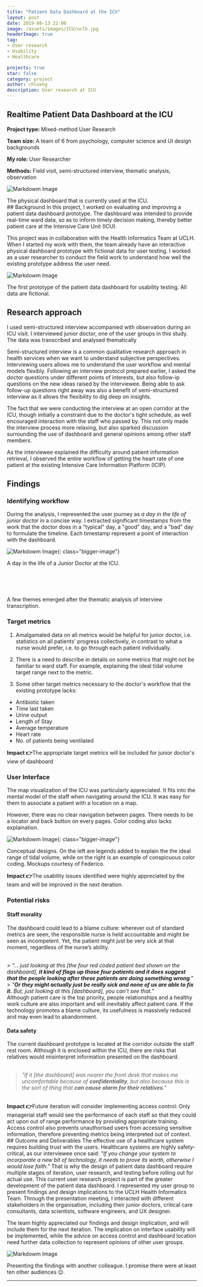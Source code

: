 ```yaml
---
title: "Patient Data Dashboard at the ICU"
layout: post
date: 2019-08-13 22:00
image: /assets/images/ICU/uclh.jpg
headerImage: true
tag:
- User research
- Usability
- Healthcare

projects: true
star: false
category: project
author: chloeng
description: User research at ICU
---
```


## Realtime Patient Data Dashboard at the ICU
<b>Project type: </b> Mixed-method User Research

<b>Team size: </b> A team of 6 from psychology, computer science and UI design backgrounds

<b>My role: </b> User Researcher

<b>Methods: </b> Field visit, semi-structured interview, thematic analysis, observation

![Markdowm Image][1]
<figcaption>The physical dashboard that is currently used at the ICU.</figcaption>
## Background
In this project, <span class="evidence">I worked on evaluating and improving a patient data dashboard prototype. The dashboard was intended to provide real-time ward data, so as to inform timely decision making, thereby better patient care at the Intensive Care Unit (ICU).</span>

This project was in collaboration with the Health Informatics Team at UCLH. When I started my work with them, the team already have an interactive physical dashboard prototype with fictional data for user testing. I worked as a user researcher to conduct the field work to understand how well the existing prototype address the user need.



![Markdowm Image][2]
<figcaption>The first prototype of the patient data dashboard for usability testing. All data are fictional.</figcaption>

<div class="breaker"></div>

## Research approach
I used semi-structured interview accompanied with observation during an ICU visit. I interviewed junior doctor, one of the user groups in this study. The data was transcribed and analysed thematically

Semi-structured interview is a common qualitative research approach in health services when we want to understand subjective perspectives. <span class="evidence">Interviewing users allows me to understand the user workflow and mental models flexibly. Following an interview protocol prepared earlier, I asked the doctor questions under different points of interests, but also follow-ip questions on the new ideas raised by the interviewee. Being able to ask follow-up questions right away was also a benefit of semi-structured interview as it allows the flexibility to dig deep on insights.</span>

<span class="evidence">The fact that we were conducting the interview at an open corridor at the ICU, though initially a constraint due to the doctor's tight schedule, as well encouraged interaction with the staff who passed by.</span> This not only made the interview process more relaxing, but also sparked discussion surrounding the use of dashboard and general opinions among other staff members.

As the interviewee explained the difficulty around patient information retrieval, I observed the entire workflow of getting the heart rate of one patient at the existing  Intensive Care Information Platform (ICIP).

<div class="breaker"></div>

## Findings

### Identifying workflow
During the analysis, I represented the user journey as <i>a day in the life of junior doctor</i> in a concise way. I extracted significant timestamps from the work that the doctor does in a "typical" day, a "good" day, and a "bad" day to formulate the timeline.
Each timestamp represent a point of interaction with the dashboard.






![Markdowm Image][3]{: class="bigger-image"}
<figcaption>A day in the life of a Junior Doctor at the ICU.</figcaption>






<br><br><br>



A few themes emerged after the thematic analysis of interview transcription.


### Target metrics

1. <span class="evidence">Amalgamated data on all metrics would be helpful for junior doctor, i.e. statistics on all patients' progress collectively</span>, in contrast to what a nurse would prefer, i.e. to go through each patient individually.

2. There is a need to describe in details on some metrics that might not be familiar to ward staff. For example, <span class="evidence">explaining the ideal tidal volume target range next to the metric</span>.


3. Some other target metrics necessary to the doctor's workflow that the existing prototype lacks:
* Antibiotic taken
* Time last taken
* Urine output
* Length of Stay
* Average temperature
* Heart rate
* No. of patients being ventilated



<b>Impact 👉</b>The appropriate target metrics will be included for junior doctor's view of dashboard

### User Interface

The map visualization of the ICU was particularly appreciated. It fits into the mental model of the staff when navigating around the ICU. It was easy for them to associate a patient with a location on a map.

However, there was no clear navigation between pages. There needs to be a locator and back button on every pages. Color coding also lacks explaination.

![Markdowm Image][4]{: class="bigger-image"}
<figcaption>Conceptual designs. On the left are legends added to explain the the ideal range of tidal volume, while on the right is an example of conspicuous color coding. Mockups courtesy of Federico.</figcaption>

<b>Impact 👉</b>The usability issues identified were highly appreciated by the team and will be improved in the next iteration.

### Potential risks
#### <b>Staff morality</b>

<span class="evidence">The dashboard could lead to a blame culture: wherever out of standard metrics are seen, the responsible nurse is held accountable and might be seen as incompetent.</span> Yet, the patient might just be very sick at that moment, regardless of the nurse’s ability.

<br>
> <i>"... just looking at this [the four red coded patient bed shown on the dashboard], <b>it kind of flags up those four patients and it does suggest that the people looking after these patients are doing something wrong</b>."</i>

<br>
> <i>"<b>Or they might actually just be really sick and none of us are able to fix it.</b> But, just looking at this [dashboard], you can't see that."</i>

<br>
<span class="evidence">Although patient care is the top priority, people relationships and a healthy work culture are also important and will inevitably affect patient care.</span> If the technology promotes a blame culture, its usefulness is massively reduced and may even lead to abandonment.


<br>

#### Data safety

The current dashboard prototype is located at the corridor outside the staff rest room. Although it is enclosed within the ICU, there are risks that relatives would misinterpret information presented on the dashboard.
<br><br>

> <i>"If it [the dashboard] was nearer the front desk that makes me uncomfortable because of <b>confidentiality</b>, but also because this is the sort of thing that <b>can cause alarm for their relatives</b>."</i>

<br>
<b>Impact 👉</b>Future iteration will consider implementing access control: Only managerial staff would see the performance of each staff so that they could act upon out of range performance by providing appropriate training. Access control also prevents unauthorised users from accessing sensitive information, therefore preventing metrics being interpreted out of context.


<br>


<div class="breaker"></div>
## Outcome and Deliverables
The effective use of a healthcare system requires building trust with the users. Healthcare systems are highly safety-critical, as our interviewee once said: <i>"If you change your system to incorporate a new bit of technology, it needs to prove its worth, otherwise I would lose faith."</i> That is why the design of patient data dashboard require multiple stages of iteration, user research, and testing before rolling out for actual use.  This current user research project is part of the greater development of the patient data dashboard. I represented my user group to present findings and design implications to the UCLH Health Informatics Team. Through the presentation meeting, I interacted with different stakeholders in the organisation, including their junior doctors, critical care consultants, data scientists, software engineers, and UX designer.

The team highly appreciated our findings and design implication, and will include them for the next iteration. The implication on interface usability will be implemented, while the advice on access control and dashboard location need further data collection to represent opinions of other user groups.

![Markdowm Image][5]
<figcaption>Presenting the findings with another colleague. I promise there were at least ten other audiences 😉. </figcaption>




---
[1]: https://chloenhy.github.io/assets/images/ICU/uclh1.png
[2]: https://chloenhy.github.io/assets/images/ICU/icu_dashboard.png
[3]: https://chloenhy.github.io/assets/images/ICU/uclh3.png
[4]: https://chloenhy.github.io/assets/images/ICU/maps.png
[5]: https://chloenhy.github.io/assets/images/ICU/ICU-presentation.png
